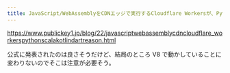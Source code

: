 ```yaml
---
title: JavaScript/WebAssemblyをCDNエッジで実行するCloudflare Workersが、Python、Scala、Kotlin、Dart、Reasonへの対応を発表 － Publickey
---
```


https://www.publickey1.jp/blog/22/javascriptwebassemblycdncloudflare_workerspythonscalakotlindartreason.html

公式に発表されたのは良さそうだけど、結局のところ V8 で動かしていることに変わりないのでそこは注意が必要そう。

